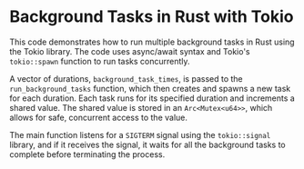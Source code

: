 # Background Tasks in Rust with Tokio

This code demonstrates how to run multiple background tasks in Rust using the Tokio library. The code uses async/await syntax and Tokio's `tokio::spawn` function to run tasks concurrently. 

A vector of durations, `background_task_times`, is passed to the `run_background_tasks` function, which then creates and spawns a new task for each duration. Each task runs for its specified duration and increments a shared value. The shared value is stored in an `Arc<Mutex<u64>>`, which allows for safe, concurrent access to the value.

The main function listens for a `SIGTERM` signal using the `tokio::signal` library, and if it receives the signal, it waits for all the background tasks to complete before terminating the process.


